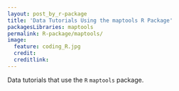 ```yaml
---
layout: post_by_r-package
title: 'Data Tutorials Using the maptools R Package'
packagesLibraries: maptools
permalink: R-package/maptools/
image:
  feature: coding_R.jpg
  credit: 
  creditlink: 
---
```


Data tutorials that use the `R` `maptools` package.